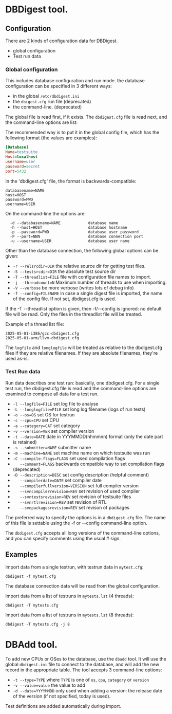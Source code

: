 # DBDigest tool.

## Configuration

There are 2 kinds of configuration data for DBDigest.
- global configuration
- Test run data

### Global configuration
This includes database configuration and run mode.
the database configuration can be specified in 3 different ways: 
- in the global `/etc/dbdigest.ini`
- the `dbigest.cfg` run file (deprecated)
- the command-line. (deprecated)

The global file is read first, if it exists. The `dbdigest.cfg` file is read
next, and the command-line options are list:

The recommended way is to put it in the global config file, which has the
following format (the values are examples):
```ini
[Database]
Name=testsuite
Host=localhost
username=user
password=secret
port=5432
```
In the 'dbdigest.cfg' file, the format is backwards-compatible:
```text
databasename=NAME
host=HOST
password=PWD
username=USER
```
On the command-line the options are:
```
  -d --databasename=NAME            database name
  -h --host=HOST                    database hostname
  -p --password=PWD                 database user password
  -P --port=NNN                     database connection port
  -u --username=USER                database user name
```
Other than the database connection, the following global options can be
given:
- `-r --relsrcdir=DIR` the relative source dir for getting test files.
- `-S --testsrcdir=DIR` the absolute test source dir
- `-T --threadlist=FILE`  file with configuration file names to import.
- `-j --threadcount=N` Maximum number of threads to use when importing.
- `-V --verbose` be more verbose (writes lots of debug info)
- `-f --config=FILENAME` in case a single digest file is imported, the name of the config file. 
    If not set, dbdigest.cfg is used.

If the -T --threadlist option is given, then -f/--config is ignored: no
default file will be read. Only the files in the threadlist file will be
treated.

Example of a thread list file:
```
2025-05-01-i386/gcc-dbdigest.cfg
2025-05-01-arm/llvm-dbdigest.cfg
```
The `logfile` and `longlogfile` will be treated as relative to the dbdigest.cfg files
if they are relative filenames. If they are absolute filenames, they're used
as-is.

### Test Run data
Run data describes one test run: basically, one dbdigest.cfg.
For a single test run, the dbdigest.cfg file is read and the command-line
options are examined to compose all data for a test run.
- `-l --logfile=FILE` set log file to analyse
- `-L --longlogfile=FILE` set long log filename (logs of run tests)
- `-o --os=OS` set OS for testrun
- `-c --cpu=CPU` set CPU
- `-a --category=CAT` set category
- `-v --version=VER` set compiler version
- `-t --date=DATE` date in YYYMMDD(hhmmnn) format (only the date part is retained)
- `-s --submitter=NAME` submitter name
- `-m --machine=NAME` set machine name on which testsuite was run
- `-C --compile-flags=FLAGS` set used compilation flags
- `   --comment=FLAGS` backwards compatible way to set compilation flags (deprecated)
- `-D --description=DESC` set config description (helpful comment)
- `   --compilerdate=DATE` set compiler date
- `   --compilerfullversion=VERSION` set full compiler version
- `   --svncompilerrevision=REV` set revision of used compiler
- `   --svntestsrevision=REV` set revision of testsuite files
- `   --svnrtlrevision=REV` set revision of RTL
- `   --svnpackagesrevision=REV` set revison of packages

The preferred way to specify the options is in a `dbdigest.cfg` file. The
name of this file is settable using the -f or --config command-line option.

The `dbdigest.cfg` accepts all long versions of the command-line options,
and you can specify comments using the usual # sign.

## Examples
Import data from a single testrun, with testrun data in `mytest.cfg`:
```text
dbdigest -f mytest.cfg
```
The database connection data will be read from the global configuration.

Import data from a list of testruns in `mytests.lst` (4 threads):
```text
dbdigest -T mytests.cfg
```
Import data from a list of testruns in `mytests.lst` (8 threads):
```text
dbdigest -T mytests.cfg -j 8
```

# DBAdd tool.

To add new CPUs or OSes to the database, use the `dbadd` tool. It will use
the global `dbdigest.ini` file to connect to the database,  and will add the
new record in the appropriate table. The tool accepts 3 command-line options:
- `-t --type=TYPE`  where `TYPE` is one of `os`, `cpu`, `category` or `version`
- `-v --value=value` the value to add
- `-d --date=YYYYMMDD` only used when adding a version: the release date of
    the version (if not specified, today is used).

Test definitions are added automatically during import.


